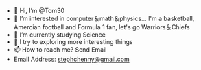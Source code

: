 - 👋 Hi, I’m @Tom30
- 👀 I’m interested in computer＆math＆physics...   I'm a basketball, Amercian football and Formula 1 fan, let's go Warriors＆Chiefs
- 🌱 I’m currently studying Science
- 💞️ I try to exploring more interesting things   
- 📫 How to reach me? Send Email  
- Email Address: stephchenny@gmail.com

